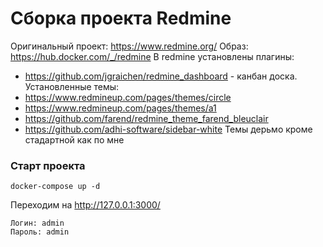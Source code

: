 # Сборка проекта Redmine
Оригинальный проект: https://www.redmine.org/
Образ: https://hub.docker.com/_/redmine
В redmine установлены плагины:
- https://github.com/jgraichen/redmine_dashboard - канбан доска.
Установленные темы:
- https://www.redmineup.com/pages/themes/circle
- https://www.redmineup.com/pages/themes/a1
- https://github.com/farend/redmine_theme_farend_bleuclair
- https://github.com/adhi-software/sidebar-white
Темы дерьмо кроме стадартной как по мне
### Старт проекта
```
docker-compose up -d
```
Переходим на http://127.0.0.1:3000/

```
Логин: admin
Пароль: admin
```
